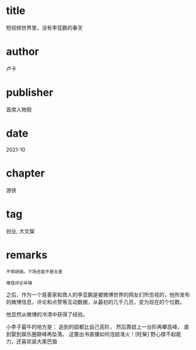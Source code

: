 # title
短视频世界里，没有李亚鹏的春天

# author
卢卡

# publisher
首席人物观

# date
2021-10

# chapter
游侠

# tag
创业, 大文娱

# remarks
`不停胡搞，下场还能不是太差`

`难怪评论辛辣`

之后，作为一个慈善家和商人的李亚鹏是被微博世界的网友们所忽视的，他所发布的微博信息，评论和点赞等互动数据，从最初的几千几百，变为现在的个位数。



他显然从微博的冷清中获得了经验。


小李子最牛的地方是：
追到的妞都比自己高阶，
然后靠妞上一台阶再攀高峰，
直到娶到娱乐圈巅峰再坠落。
这要出书直播如何泡妞准火！[旺柴]
野心撑不起能力，还喜欢装大尾巴狼

